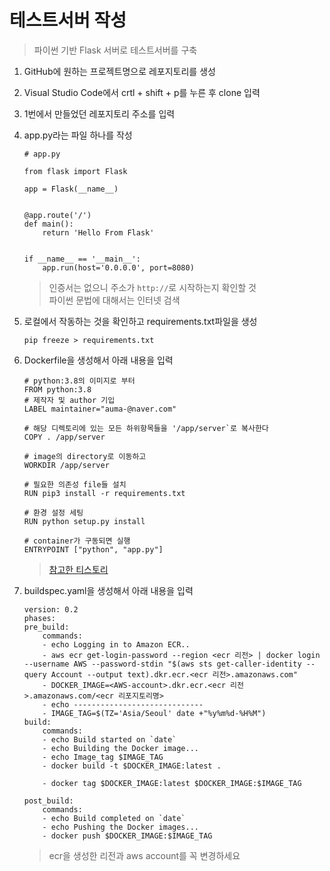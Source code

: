 # 테스트서버 작성

> 파이썬 기반 Flask 서버로 테스트서버를 구축

1. GitHub에 원하는 프로젝트명으로 레포지토리를 생성
2. Visual Studio Code에서 crtl + shift + p를 누른 후 clone 입력
3. 1번에서 만들었던 레포지토리 주소를 입력
4. app.py라는 파일 하나를 작성
    ```
    # app.py

    from flask import Flask

    app = Flask(__name__)


    @app.route('/')
    def main():
        return 'Hello From Flask'


    if __name__ == '__main__':
        app.run(host='0.0.0.0', port=8080)
    ```
    > 인증서는 없으니 주소가 ``` http:// ```로 시작하는지 확인할 것\
    > 파이썬 문법에 대해서는 인터넷 검색

5. 로컬에서 작동하는 것을 확인하고 requirements.txt파일을 생성
    ```
    pip freeze > requirements.txt
    ```

6. Dockerfile을 생성해서 아래 내용을 입력
    ```
    # python:3.8의 이미지로 부터
    FROM python:3.8
    # 제작자 및 author 기입
    LABEL maintainer="auma-@naver.com"

    # 해당 디렉토리에 있는 모든 하위항목들을 '/app/server`로 복사한다
    COPY . /app/server

    # image의 directory로 이동하고
    WORKDIR /app/server

    # 필요한 의존성 file들 설치
    RUN pip3 install -r requirements.txt

    # 환경 설정 세팅
    RUN python setup.py install

    # container가 구동되면 실행
    ENTRYPOINT ["python", "app.py"]
    ```
    > [참고한 티스토리](https://huisam.tistory.com/entry/Dockerfile)

7. buildspec.yaml을 생성해서 아래 내용을 입력
    ```
    version: 0.2
    phases:
    pre_build:
        commands:
        - echo Logging in to Amazon ECR..
        - aws ecr get-login-password --region <ecr 리전> | docker login --username AWS --password-stdin "$(aws sts get-caller-identity --query Account --output text).dkr.ecr.<ecr 리전>.amazonaws.com"
        - DOCKER_IMAGE=<AWS-account>.dkr.ecr.<ecr 리전>.amazonaws.com/<ecr 리포지토리명>
        - echo -----------------------------
        - IMAGE_TAG=$(TZ='Asia/Seoul' date +"%y%m%d-%H%M")
    build:
        commands:
        - echo Build started on `date`
        - echo Building the Docker image...
        - echo Image_tag $IMAGE_TAG
        - docker build -t $DOCKER_IMAGE:latest .

        - docker tag $DOCKER_IMAGE:latest $DOCKER_IMAGE:$IMAGE_TAG

    post_build:
        commands:
        - echo Build completed on `date`
        - echo Pushing the Docker images...
        - docker push $DOCKER_IMAGE:$IMAGE_TAG
    ```
    > ecr을 생성한 리전과 aws account를 꼭 변경하세요